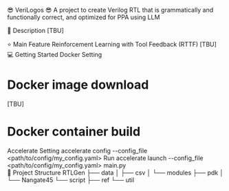 😎 VeriLogos 😎
A project to create Verilog RTL that is grammatically and functionally correct, and optimized for PPA using LLM

📖 Description
[TBU]

⭐ Main Feature
Reinforcement Learning with Tool Feedback (RTTF)
[TBU]
💻 Getting Started
Docker Setting
# Docker image download 
[TBU]

# Docker container build 

Accelerate Setting
accelerate config --config_file <path/to/config/my_config.yaml> 
Run
accelerate launch --config_file <path/to/config/my_config.yaml> main.py  
📂 Project Structure
RTLGen
├── data
│   ├── csv
│   └── modules
├── pdk
│   └── Nangate45
└── script
    ├── ref
    └── util
